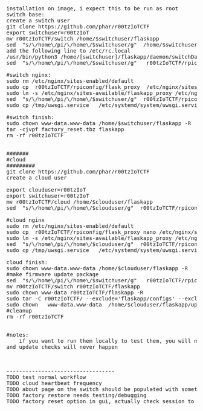  

<pre>
installation on image, i expect this to be run as root
switch base:
create a switch user
git clone https://github.com/phar/r00tzIoTCTF
export switchuser=r00tzIoT
mv r00tzIoTCTF/switch /home/$switchuser/flaskapp
sed  "s/\/home\/pi/\/home\/$switchuser/g"  /home/$switchuser/flaskapp/daemon/switchDaemon.py   >  /home/$switchuser/flaskapp/daemon/switchDaemon_written.py
add the following line to /etc/rc.local
/usr/bin/python3 /home/[switchuser]/flaskapp/daemon/switchDaemon_written.py& #note the amersand is new because daemon module flakes
sed  "s/\/home\/pi/\/home\/$switchuser/g"   r00tzIoTCTF/rpiconfig/uwsgi.ini.switch   >  /home/$switchuser/flaskapp/uwsgi.ini

#switch nginx:
sudo rm /etc/nginx/sites-enabled/default
sudo cp  r00tzIoTCTF/rpiconfig/flask_proxy  /etc/nginx/sites-enabled/
sudo ln -s /etc/nginx/sites-available/flaskapp_proxy /etc/nginx/sites-enabled/flaskapp_proxy
sed  "s/\/home\/pi/\/home\/$switchuser/g"  r00tzIoTCTF/rpiconfig/uwsgi.service  > /tmp/uwsgi.service
sudo cp /tmp/uwsgi.service   /etc/systemd/system/uwsgi.service

#switch finish:
sudo chown www-data.www-data /home/$switchuser/flaskapp -R
tar -cjvpf factory_reset.tbz flaskapp
rm -rf r00tzIoTCTF


#######
#cloud
#########
git clone https://github.com/phar/r00tzIoTCTF
create a cloud user

export clouduser=r00tzIoT
export switchuser=r00tzIoT
mv r00tzIoTCTF/cloud /home/$clouduser/flaskapp
sed  "s/\/home\/pi/\/home\/$clouduser/g"  r00tzIoTCTF/rpiconfig/uwsgi.ini.cloud   >  /home/$clouduser/flaskapp/uwsgi.ini

#cloud nginx
sudo rm /etc/nginx/sites-enabled/default
sudo cp  r00tzIoTCTF/rpiconfig/flask_proxy nano /etc/nginx/sites-enabled/
sudo ln -s /etc/nginx/sites-available/flaskapp_proxy /etc/nginx/sites-enabled/flaskapp_proxy
sed  "s/\/home\/pi/\/home\/$clouduser/g"  r00tzIoTCTF/rpiconfig/uwsgi.service  > /tmp/uwsgi.service
sudo cp /tmp/uwsgi.service   /etc/systemd/system/uwsgi.service

cloud finish:
sudo chown www-data.www-data /home/$clouduser/flaskapp -R
#make firmware update package
sed  "s/\/home\/pi/\/home\/$switchuser/g"   r00tzIoTCTF/rpiconfig/uwsgi.ini.switch   >  r00tzIoTCTF/flaskapp/uwsgi.ini
mv r00tzIoTCTF/switch r00tzIoTCTF/flaskapp
sudo chown www-data r00tzIoTCTF/flaskapp -R
sudo tar -C r00tzIoTCTF/ --exclude='flaskapp/configs' --exclude='/flaskapp/logs' -cjvpf /home/$clouduser/flaskapp/upgrade_package.tbz flaskapp 
sudo chown   www-data.www-data  /home/$clouduser/flaskapp/upgrade_package.tbz
#cleanup
rm -rf r00tzIoTCTF


#notes:
	if you want to run them locally to test them, you will need to manually run the daemon otherwise actions taken in the cloud will never update on the switch
and update checks will never happen



----------------------------------
TODO test normal workflow
TODO cloud heartbeat frequency
TODO about page on the switch should be populated with something
TODO factory restore needs testing/debugging
TODO factory reset option in gui, actually check session to prevent trivial reset


</pre>
